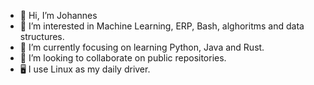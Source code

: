 - 👋 Hi, I’m Johannes
- 👀 I’m interested in Machine Learning, ERP, Bash, alghoritms and data structures.
- 🌱 I’m currently focusing on learning Python, Java and Rust.
- 💞️ I’m looking to collaborate on public repositories.
- 🖥️ I use Linux as my daily driver.

<!---
hazardous-sun/hazardous-sun is a ✨ special ✨ repository because its `README.md` (this file) appears on your GitHub profile.
You can click the Preview link to take a look at your changes.
--->
